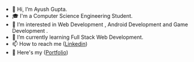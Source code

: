 - 👋 Hi, I’m Ayush Gupta.
- 🎓 I'm a Computer Science Engineering Student.
- 👀 I’m interested in Web Development , Android Development and Game Development .
- 🌱 I’m currently learning Full Stack Web Development.
- 📫 How to reach me ([Linkedin](https://www.linkedin.com/in/ayushgupta-/))
- 🔗 Here's my ([Portfolio](https://ayush-gupta-01.github.io/portfolio/)) 

<!---
ayush-gupta-01/ayush-gupta-01 is a ✨ special ✨ repository because its `README.md` (this file) appears on your GitHub profile.
You can click the Preview link to take a look at your changes.
--->
